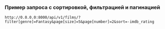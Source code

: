 
### Пример запроса с сортировкой, фильтрацией и пагинацией

```
http://0.0.0.0:8000/api/v1/films/?filter[genre]=Fantasy&page[size]=5&page[number]=2&sort=-imdb_rating
```